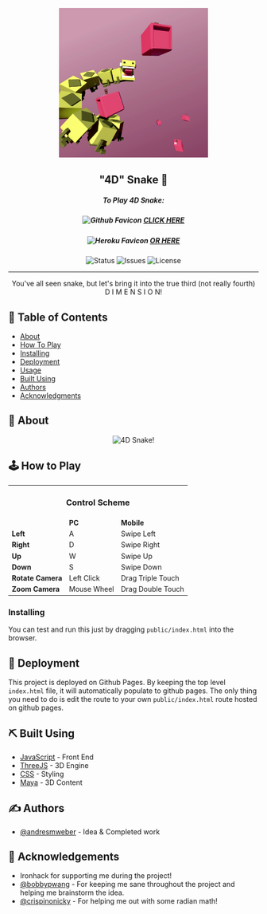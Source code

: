 <p align="center">
    <a href="https://andresmweber.github.io/4DSnake/" rel="noopener">
        <img width=300px height=300px src="https://raw.githubusercontent.com/andresmweber/4dsnake/master/presentation/promotional/promo.png " alt="4DSnake Promo">
    </a>
</p>

<h2 align="center">"4D" Snake 🐍</h2>
<h5 align="center">To Play 4D Snake:</h5>
<h5 align="center">
    <img width=14px alt="Github Favicon" src="https://github.githubassets.com/favicon.ico">
    <a href="https://andresmweber.github.io/4DSnake/">CLICK HERE</a>
</h5>
<h5 align="center">
    <img width=14px alt="Heroku Favicon" src="https://www.herokucdn.com/favicons/favicon.ico">
    <a href="https://fourdsnake.herokuapp.com/">OR HERE</a>
</h5>
<div align="center">
    <img alt="Status" src="https://img.shields.io/badge/status-active-success.svg">
    <img alt="Issues" src="https://img.shields.io/github/issues/andresmweber/4DSnake.svg">
    <img alt="License" src="https://img.shields.io/badge/License-BSD%203--Clause-blue.svg">
</div>

---

<p align="center"> You've all seen snake, but let's bring it into the true third (not really fourth) D I M E N S I O N!
    <br> 
</p>

## 📝 Table of Contents
- [About](#about)
- [How To Play](#howto)
- [Installing](#installing)
- [Deployment](#deployment)
- [Usage](#usage)
- [Built Using](#built_using)
- [Authors](#authors)
- [Acknowledgments](#acknowledgement)

## 🧐 About <a name = "about"></a>

<div align="center">
<img src="presentation/demo.gif" alt="4D Snake!" />
</div>

## 🕹️ How to Play <a name = "howto"></a>

<table>
    <tr>
        <td align="center" colspan="3"><h3>Control Scheme</h3></td>
    </tr>
    <tr>
        <td></td>
        <td><b>PC</b></td>
        <td><b>Mobile</b></td>
    </tr>
    <tr>
        <td><b>Left</b></td>
        <td>A</td>
        <td>Swipe Left</td>
    </tr>
    <tr>
        <td><b>Right</b></td>
        <td>D</td>
        <td>Swipe Right</td>
    </tr>
    <tr>
        <td><b>Up</b></td>
        <td>W</td>
        <td>Swipe Up</td>
    </tr>
    <tr>
        <td><b>Down</b></td>
        <td>S</td>
        <td>Swipe Down</td>
    </tr>
    <tr>
        <td><b>Rotate Camera</b></td>
        <td>Left Click</td>
        <td>Drag Triple Touch</td>
    </tr>
    <tr>
        <td><b>Zoom Camera</b></td>
        <td>Mouse Wheel</td>
        <td>Drag Double Touch</td>
    </tr>
</table>

### Installing
You can test and run this just by dragging ```public/index.html``` into the browser.

## 🚀 Deployment <a name = "deployment"></a>
This project is deployed on Github Pages.  By keeping the top level ```index.html``` file, it will automatically populate to github pages.  The only thing you need to do is edit the route to your own ```public/index.html``` route hosted on github pages.  

## ⛏️ Built Using <a name = "built_using"></a>
- [JavaScript](https://www.javascript.com/) - Front End
- [ThreeJS](https://threejs.org/) - 3D Engine
- [CSS](https://www.w3.org/Style/CSS//) - Styling
- [Maya](https://www.autodesk.com/products/maya/overview) - 3D Content

## ✍️ Authors <a name = "authors"></a>
- [@andresmweber](https://github.com/andresmweber) - Idea & Completed work

## 🎉 Acknowledgements <a name = "acknowledgement"></a>
- Ironhack for supporting me during the project!
- [@bobbypwang](https://github.com/bobbypwang) - For keeping me sane throughout the project and helping me brainstorm the idea.
- [@crispinonicky](https://github.com/crispinonicky) - For helping me out with some radian math!
